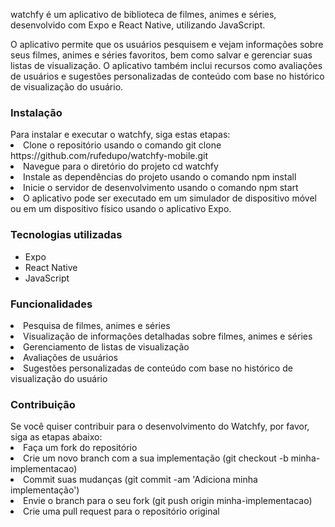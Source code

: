 watchfy é um aplicativo de biblioteca de filmes, animes e séries, desenvolvido com Expo e React Native, utilizando JavaScript.

O aplicativo permite que os usuários pesquisem e vejam informações sobre seus filmes, animes e séries favoritos, bem como salvar e gerenciar suas listas de visualização. O aplicativo também inclui recursos como avaliações de usuários e sugestões personalizadas de conteúdo com base no histórico de visualização do usuário.

<h3>Instalação</h3>
Para instalar e executar o watchfy, siga estas etapas:
<li>Clone o repositório usando o comando git clone https://github.com/rufedupo/watchfy-mobile.git</li>
<li>Navegue para o diretório do projeto cd watchfy</li>
<li>Instale as dependências do projeto usando o comando npm install</li>
<li>Inicie o servidor de desenvolvimento usando o comando npm start</li>
<li>O aplicativo pode ser executado em um simulador de dispositivo móvel ou em um dispositivo físico usando o aplicativo Expo.</li>

<h3>Tecnologias utilizadas</h3>
<ul>
  <li>Expo</li>
<li>React Native</li>
<li>JavaScript</li>
</ul>

<h3>Funcionalidades</h3>
<li>Pesquisa de filmes, animes e séries</li>
<li>Visualização de informações detalhadas sobre filmes, animes e séries</li>
<li>Gerenciamento de listas de visualização</li>
<li>Avaliações de usuários</li>
<li>Sugestões personalizadas de conteúdo com base no histórico de visualização do usuário</li>

<h3>Contribuição</h3>
Se você quiser contribuir para o desenvolvimento do Watchfy, por favor, siga as etapas abaixo:
<li>Faça um fork do repositório</li>
<li>Crie um novo branch com a sua implementação (git checkout -b minha-implementacao)</li>
<li>Commit suas mudanças (git commit -am 'Adiciona minha implementação')</li>
<li>Envie o branch para o seu fork (git push origin minha-implementacao)</li>
<li>Crie uma pull request para o repositório original</li>
